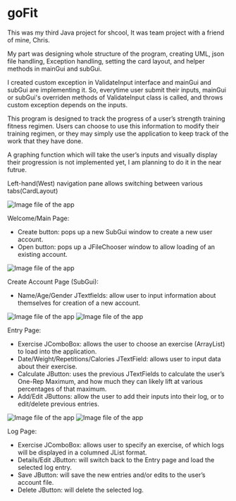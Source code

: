 # goFit

This was my third Java project for shcool, It was team project with a friend of mine, Chris.

My part was designing whole structure of the program, creating UML, json file handling, Exception handling, setting the card layout, and helper methods in mainGui and subGui.

I created custom exception in ValidateInput interface and mainGui and subGui are implementing it.
So, everytime user submit their inputs, mainGui or subGui's overriden methods of ValidateInput class is called,
and throws custom exception depends on the inputs.

This program is designed to track the progress of a user’s strength training fitness regimen.
Users can choose to use this information to modify their training regimen, 
or they may simply use the application to keep track of the work that they have done.

A graphing function which will take the user’s inputs and visually display their progression is not implemented yet,
I am planning to do it in the near futrue. 

Left-hand(West) navigation pane allows switching between various tabs(CardLayout)




![Image file of the app](https://raw.githubusercontent.com/alexpark90/goFit/master/screenshots/gofit1.jpg)

	
Welcome/Main Page:
-	Create button: pops up a new SubGui window to create a new user account.
-	Open button: pops up a JFileChooser window to allow loading of an existing account.




![Image file of the app](https://raw.githubusercontent.com/alexpark90/goFit/master/screenshots/gofit2.jpg)


Create Account Page (SubGui):
-	Name/Age/Gender JTextfields: allow user to input information about themselves for creation of a new account. 




![Image file of the app](https://raw.githubusercontent.com/alexpark90/goFit/master/screenshots/gofit8.jpg)
![Image file of the app](https://raw.githubusercontent.com/alexpark90/goFit/master/screenshots/gofit9.jpg)


Entry Page:
-	Exercise JComboBox: allows the user to choose an exercise (ArrayList) to load into the application.
-	Date/Weight/Repetitions/Calories JTextField: allows user to input data about their exercise.
-	Calculate JButton: uses the previous JTextFields to calculate the user’s One-Rep Maximum, 
                    and how much they can likely lift at various percentages of that maximum.
-	Add/Edit JButtons: allow the user to add their inputs into their log, or to edit/delete previous entries.




![Image file of the app](https://raw.githubusercontent.com/alexpark90/goFit/master/screenshots/gofit4.jpg)
![Image file of the app](https://raw.githubusercontent.com/alexpark90/goFit/master/screenshots/gofit5.jpg)


Log Page: 
-	Exercise JComboBox: allows user to specify an exercise, of which logs will be displayed in a columned JList format. 
-	Details/Edit JButton: will switch back to the Entry page and load the selected log entry. 
-	Save JButton: will save the new entries and/or edits to the user’s account file.
- 	Delete JButton: will delete the selected log.

